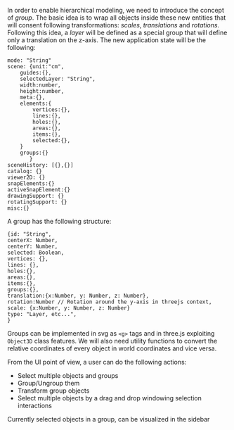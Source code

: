 In order to enable hierarchical modeling, we need to introduce the concept of *group*. The basic idea is to wrap all objects inside these new entities that will consent following transformations: *scales*, *translations* and *rotations*. Following this idea, a *layer* will be defined as a special group that will define only a translation on the z-axis. The new application state will be the following:

```
mode: "String"
scene: {unit:"cm",
	guides:{},
	selectedLayer: "String",
	width:number,
	height:number,
	meta:{},
	elements:{
		vertices:{},
		lines:{},
		holes:{},
		areas:{},
		items:{},
		selected:{},
	}
	groups:{}
       }
sceneHistory: [{},{}]
catalog: {}
viewer2D: {}
snapElements:{}
activeSnapElement:{}
drawingSupport: {}
rotatingSupport: {}
misc:{}

```

A group has the following structure:

```
{id: "String",
centerX: Number,
centerY: Number,
selected: Boolean,
vertices: {},
lines: {},
holes:{},
areas:{},
items:{},
groups:{},
translation:{x:Number, y: Number, z: Number},
rotation:Number // Rotation around the y-axis in threejs context,
scale: {x:Number, y: Number, z: Number}
type: "Layer, etc...",
}
```

Groups can be implemented in svg as `<g>` tags and in three.js exploiting `Object3D` class features. We will also need utility functions to convert the relative coordinates of every object in world coordinates and vice versa.

From the UI point of view, a user can do the following actions:
* Select multiple objects and groups
* Group/Ungroup them
* Transform group objects
* Select multiple objects by a drag and drop windowing selection interactions

Currently selected objects in a group, can be visualized in the sidebar
